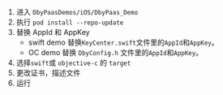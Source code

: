 
1. 进入 `DbyPaasDemos/iOS/DbyPaas_Demo`
2. 执行 `pod install --repo-update`
3. 替换 AppId 和 AppKey 
    - swift demo 替换`KeyCenter.swift`文件里的`AppId`和`AppKey`。
    - OC demo 替换 `DbyConfig.h` 文件里的`AppId`和`AppKey`。
4. 选择`swift`或 `objective-c` 的 `target` 
5. 更改证书，描述文件
6. 运行


